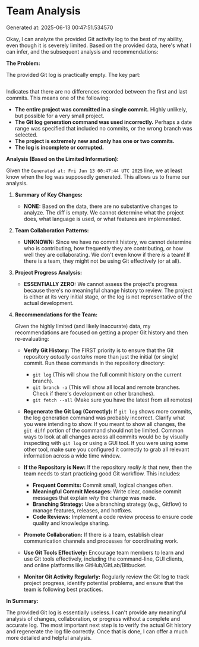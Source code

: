 # Team Analysis
Generated at: 2025-06-13 00:47:51.534570

Okay, I can analyze the provided Git activity log to the best of my ability, even though it is severely limited.  Based on the provided data, here's what I can infer, and the subsequent analysis and recommendations:

**The Problem:**

The provided Git log is practically empty. The key part:

```diff
```

Indicates that there are no differences recorded between the first and last commits. This means one of the following:

*   **The entire project was committed in a single commit.** Highly unlikely, but possible for a very small project.
*   **The Git log generation command was used incorrectly.**  Perhaps a date range was specified that included no commits, or the wrong branch was selected.
*   **The project is extremely new and only has one or two commits.**
*   **The log is incomplete or corrupted.**

**Analysis (Based on the Limited Information):**

Given the `Generated at: Fri Jun 13 00:47:44 UTC 2025` line, we at least know when the log was supposedly generated.  This allows us to frame our analysis.

1.  **Summary of Key Changes:**

    *   **NONE:**  Based on the data, there are no substantive changes to analyze.  The diff is empty. We cannot determine what the project does, what language is used, or what features are implemented.

2.  **Team Collaboration Patterns:**

    *   **UNKNOWN:**  Since we have no commit history, we cannot determine who is contributing, how frequently they are contributing, or how well they are collaborating. We don't even know if there *is* a team!  If there is a team, they might not be using Git effectively (or at all).

3.  **Project Progress Analysis:**

    *   **ESSENTIALLY ZERO:**  We cannot assess the project's progress because there's no meaningful change history to review.  The project is either at its very initial stage, or the log is not representative of the actual development.

4.  **Recommendations for the Team:**

    Given the highly limited (and likely inaccurate) data, my recommendations are focused on getting a proper Git history and then re-evaluating:

    *   **Verify Git History:**  The FIRST priority is to ensure that the Git repository *actually contains* more than just the initial (or single) commit.  Run these commands in the repository directory:
        *   `git log` (This will show the full commit history on the current branch).
        *   `git branch -a` (This will show all local and remote branches.  Check if there's development on other branches).
        *   `git fetch --all` (Make sure you have the latest from all remotes)

    *   **Regenerate the Git Log (Correctly):** If `git log` shows more commits, the log generation command was probably incorrect.  Clarify what you were intending to show.  If you meant to show all changes, the `git diff` portion of the command should not be limited. Common ways to look at all changes across all commits would be by visually inspecting with `git log` or using a GUI tool. If you were using some other tool, make sure you configured it correctly to grab all relevant information across a wide time window.

    *   **If the Repository is New:** If the repository *really is* that new, then the team needs to start practicing good Git workflow.  This includes:
        *   **Frequent Commits:** Commit small, logical changes often.
        *   **Meaningful Commit Messages:**  Write clear, concise commit messages that explain *why* the change was made.
        *   **Branching Strategy:**  Use a branching strategy (e.g., Gitflow) to manage features, releases, and hotfixes.
        *   **Code Reviews:**  Implement a code review process to ensure code quality and knowledge sharing.

    *   **Promote Collaboration:** If there is a team, establish clear communication channels and processes for coordinating work.

    *   **Use Git Tools Effectively:**  Encourage team members to learn and use Git tools effectively, including the command-line, GUI clients, and online platforms like GitHub/GitLab/Bitbucket.

    *   **Monitor Git Activity Regularly:**  Regularly review the Git log to track project progress, identify potential problems, and ensure that the team is following best practices.

**In Summary:**

The provided Git log is essentially useless. I can't provide any meaningful analysis of changes, collaboration, or progress without a complete and accurate log.  The most important next step is to verify the actual Git history and regenerate the log file correctly.  Once that is done, I can offer a much more detailed and helpful analysis.
